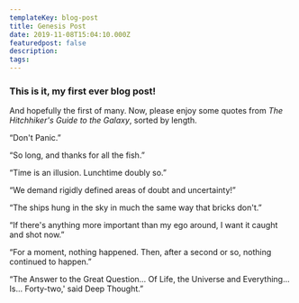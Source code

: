 ```yaml
---
templateKey: blog-post
title: Genesis Post
date: 2019-11-08T15:04:10.000Z
featuredpost: false
description: 
tags:
---
```


### This is it, my first ever blog post!

And hopefully the first of many. Now, please enjoy some quotes from *The Hitchhiker's Guide to the Galaxy*, sorted by length. 

“Don't Panic.”

“So long, and thanks for all the fish.”

“Time is an illusion. Lunchtime doubly so.”

“We demand rigidly defined areas of doubt and uncertainty!”

“The ships hung in the sky in much the same way that bricks don't.”

“If there's anything more important than my ego around, I want it caught and shot now.”

“For a moment, nothing happened. Then, after a second or so, nothing continued to happen.”

“The Answer to the Great Question... Of Life, the Universe and Everything... Is... Forty-two,' said Deep Thought.”

